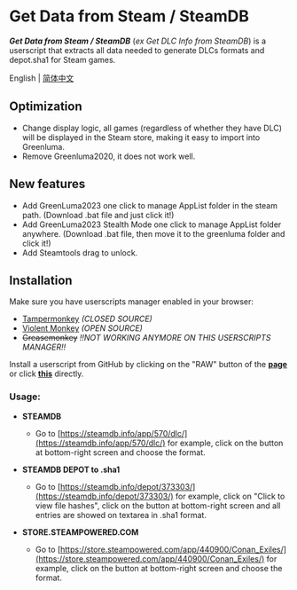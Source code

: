 # Get Data from Steam / SteamDB

**_Get Data from Steam / SteamDB_** (_ex Get DLC Info from SteamDB_) is a userscript that extracts all data needed to generate DLCs formats and depot.sha1 for Steam games.

English | [简体中文](./docs/README.md)
## Optimization
- Change display logic, all games (regardless of whether they have DLC) will be displayed in the Steam store, making it easy to import into Greenluma.
- Remove Greenluma2020, it does not work well.

## New features
- Add GreenLuma2023 one click to manage AppList folder in the steam path. (Download .bat file and just click it!)
- Add GreenLuma2023 Stealth Mode one click to manage AppList folder anywhere. (Download .bat file, then move it to the greenluma folder and click it!)
- Add Steamtools drag to unlock.

## Installation

Make sure you have userscripts manager enabled in your browser:

- [Tampermonkey](https://tampermonkey.net/) _(CLOSED SOURCE)_
- [Violent Monkey](https://violentmonkey.github.io/) _(OPEN SOURCE)_
- ~~Greasemonkey~~ _!!NOT WORKING ANYMORE ON THIS USERSCRIPTS MANAGER!!_

Install a userscript from GitHub by clicking on the "RAW" button of the **[page](./dist/sak32009-get-data-from-steam-steamdb.user.js)** or click **[this](https://github.com/jorejia/GetDLCInfoFromSteamDB/raw/master/dist/sak32009-get-data-from-steam-steamdb.user.js)** directly.

### Usage:

- **STEAMDB**

  - Go to [https://steamdb.info/app/570/dlc/](https://steamdb.info/app/570/dlc/) for example, click on the button at bottom-right screen and choose the format.

- **STEAMDB DEPOT to .sha1**

  - Go to [https://steamdb.info/depot/373303/](https://steamdb.info/depot/373303/) for example, click on "Click to view file hashes", click on the button at bottom-right screen and all entries are showed on textarea in .sha1 format.

- **STORE.STEAMPOWERED.COM**

  - Go to [https://store.steampowered.com/app/440900/Conan_Exiles/](https://store.steampowered.com/app/440900/Conan_Exiles/) for example, click on the button at bottom-right screen and choose the format.
